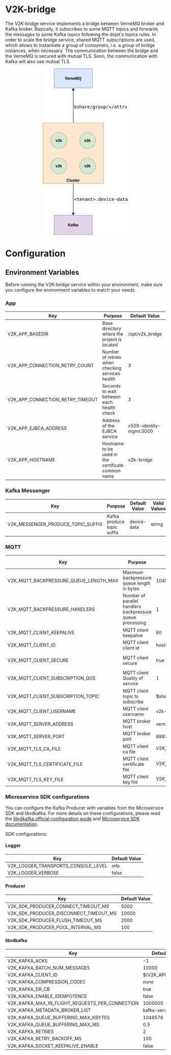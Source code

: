 # **V2K-bridge**
The V2K-bridge service implements a bridge between VerneMQ broker and Kafka broker. Basically, it
subscribes to some MQTT topics and forwards the messages to some Kafka topics following the dojot's
topics rules. In order to scale the bridge service, shared MQTT subscriptions are used, which allows
to instantiate a group of consumers, i.e. a group of bridge instances, when necessary. The
communication between the bridge and the VerneMQ is secured with mutual TLS. Soon, the communication
with Kafka will also use mutual TLS.

<p align="center">
<img src="./doc/diagrams/bridge.png">
</p>

# **Configuration**

## **Environment Variables**

Before running the V2K-bridge service within your environment, make sure you configure the
environment variables to match your needs.

### **App**

Key                              | Purpose                                            | Default Value           | Valid Values     |
-------------------------------- | -------------------------------------------------- | ----------------------- | ---------------- |
V2K_APP_BASEDIR                  | Base directory where the project is located        | /opt/v2k_bridge         | string           |
V2K_APP_CONNECTION_RETRY_COUNT   | Number of retries when checking services health    | 3                       | number           |
V2K_APP_CONNECTION_RETRY_TIMEOUT | Seconds to wait between each health check          | 3                       | number           |
V2K_APP_EJBCA_ADDRESS            | Address of the EJBCA service                       | x509-identity-mgmt:3000 | hostname/IP:port |
V2K_APP_HOSTNAME                 | Hostname to be used in the certificate common name | v2k-bridge              | hostname/IP      |

### **Kafka Messenger**

Key                                | Purpose                    | Default Value | Valid Values |
---------------------------------- | -------------------------- | ------------- | ------------ |
V2K_MESSENGER_PRODUCE_TOPIC_SUFFIX | Kafka produce topic suffix | device-data   | string       |

### **MQTT**

Key                                    | Purpose                                                   | Default Value                                       | Valid Values                   |
-------------------------------------- | --------------------------------------------------------- | --------------------------------------------------- | ------------------------------ |
V2K_MQTT_BACKPRESSURE_QUEUE_LENGTH_MAX | Maximum backpressure queue length in bytes                | 1048576                                             | integer                        |
V2K_MQTT_BACKPRESSURE_HANDLERS         | Number of parallel handlers backpressure queue processing | 1                                                   | integer                        |
V2K_MQTT_CLIENT_KEEPALIVE              | MQTT client keepalive                                     | 60                                                  | integer                        |
V2K_MQTT_CLIENT_ID                     | MQTT client client id                                     | hostname                                            | string                         |
V2K_MQTT_CLIENT_SECURE                 | MQTT client secure                                        | true                                                | true, false (case insensitive) |
V2K_MQTT_CLIENT_SUBSCRIPTION_QOS       | MQTT client Quality of service                            | 1                                                   | integer                        |
V2K_MQTT_CLIENT_SUBSCRIPTION_TOPIC     | MQTT client topic to subscribe                            | $share/group/+/attrs                                | string                         |
V2K_MQTT_CLIENT_USERNAME               | MQTT client username                                      | v2k-bridge                                          | string                         |
V2K_MQTT_SERVER_ADDRESS                | MQTT broker host                                          | vernemq-k8s                                         | hostname/IP                    |
V2K_MQTT_SERVER_PORT                   | MQTT broker port                                          | 8883                                                | integer                        |
V2K_MQTT_TLS_CA_FILE                   | MQTT client ca file                                       | ${V2K_APP_BASEDIR}/app/verne/${V2K_APP_BASEDIR}.ca  | string                         |
V2K_MQTT_TLS_CERTIFICATE_FILE          | MQTT client certificate file                              | ${V2K_APP_BASEDIR}/app/verne/${V2K_APP_BASEDIR}.crt | string                         |
V2K_MQTT_TLS_KEY_FILE                  | MQTT client key file                                      | ${V2K_APP_BASEDIR}/app/verne/${V2K_APP_BASEDIR}.key | string                         |

### **Microservice SDK configurations**

You can configure the Kafka Producer with variables from the Microservice SDK and librdkafka. For
more details on these configurations, please read the
[librdkafka official configuration guide](https://github.com/edenhill/librdkafka/blob/master/CONFIGURATION.md)
and [Microservice SDK documentation](https://www.npmjs.com/package/@dojot/microservice-sdk).

SDK configurations:

#### **Logger**

Key                                 | Default Value |
----------------------------------- | ------------- |
V2K_LOGGER_TRANSPORTS_CONSOLE_LEVEL | info          |
V2K_LOGGER_VERBOSE                  | false         |

#### **Producer**

Key                                    | Default Value |
-------------------------------------- | ------------- |
V2K_SDK_PRODUCER_CONNECT_TIMEOUT_MS    | 5000          |
V2K_SDK_PRODUCER_DISCONNECT_TIMEOUT_MS | 10000         |
V2K_SDK_PRODUCER_FLUSH_TIMEOUT_MS      | 2000          |
V2K_SDK_PRODUCER_POOL_INTERVAL_MS      | 100           |

#### **librdkafka**

Key                                             | Default Value      |
----------------------------------------------- | ------------------ |
V2K_KAFKA_ACKS                                  | -1                 |
V2K_KAFKA_BATCH_NUM_MESSAGES                    | 10000              |
V2K_KAFKA_CLIENT_ID                             | ${V2K_APP_BASEDIR} |
V2K_KAFKA_COMPRESSION_CODEC                     | none               |
V2K_KAFKA_DR_CB                                 | true               |
V2K_KAFKA_ENABLE_IDEMPOTENCE                    | false              |
V2K_KAFKA_MAX_IN_FLIGHT_REQUESTS_PER_CONNECTION | 1000000            |
V2K_KAFKA_METADATA_BROKER_LIST                  | kafka-server:9092  |
V2K_KAFKA_QUEUE_BUFFERING_MAX_KBYTES            | 1048576            |
V2K_KAFKA_QUEUE_BUFFERING_MAX_MS                | 0.5                |
V2K_KAFKA_RETRIES                               | 2                  |
V2K_KAFKA_RETRY_BACKOFF_MS                      | 100                |
V2K_KAFKA_SOCKET_KEEPALIVE_ENABLE               | false              |
